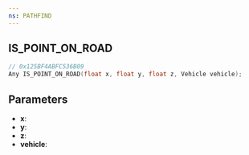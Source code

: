 ```yaml
---
ns: PATHFIND
---
```

## IS_POINT_ON_ROAD

```c
// 0x125BF4ABFC536B09
Any IS_POINT_ON_ROAD(float x, float y, float z, Vehicle vehicle);
```

## Parameters
* **x**:
* **y**:
* **z**:
* **vehicle**:
